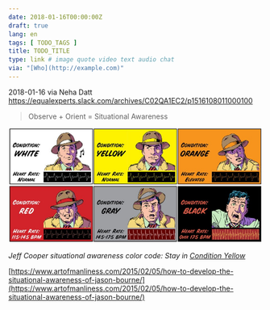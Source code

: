 ```yaml
---
date: 2018-01-16T00:00:00Z
draft: true
lang: en
tags: [ TODO_TAGS ]
title: TODO_TITLE
type: link # image quote video text audio chat
via: "[Who](http://example.com)"
---
```



2018-01-16 via Neha Datt
https://equalexperts.slack.com/archives/C02QA1EC2/p1516108011000100

> Observe + Orient = Situational Awareness

![2018-01-16 via Neha Datt](2018-01-16%20via%20Neha%20Datt.jpeg)

*Jeff Cooper situational awareness color code: Stay in [Condition Yellow](https://www.artofmanliness.com/2013/08/15/managing-stress-arousal-for-optimal-performance-a-guide-to-the-warrior-color-code/#yellow)*

[https://www.artofmanliness.com/2015/02/05/how-to-develop-the-situational-awareness-of-jason-bourne/](https://www.artofmanliness.com/2015/02/05/how-to-develop-the-situational-awareness-of-jason-bourne/)

